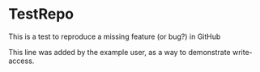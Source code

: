 # TestRepo
This is a test to reproduce a missing feature (or bug?) in GitHub

This line was added by the example user, as a way to demonstrate write-access.
